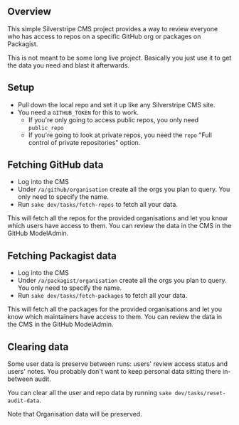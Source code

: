## Overview

This simple Silverstripe CMS project provides a way to review everyone who has access to repos on a specific GitHub org or packages on Packagist.

This is not meant to be some long live project. Basically you just use it to get the data you need and blast it afterwards.

## Setup

- Pull down the local repo and set it up like any Silverstripe CMS site.
- You need a `GITHUB_TOKEN` for this to work.
  - If you're only going to access public repos, you only need `public_repo`
  - If you're going to look at private repos, you need the `repo` "Full control of private repositories" option.

## Fetching GitHub data
- Log into the CMS
- Under `/a/github/organisation` create all the orgs you plan to query. You only need to specify the name.
- Run `sake dev/tasks/fetch-repos` to fetch all your data.

This will fetch all the repos for the provided organisations and let you know which users have access to them. You can review the data in the CMS in the GitHub ModelAdmin.

## Fetching Packagist data
- Log into the CMS
- Under `/a/packagist/organisation` create all the orgs you plan to query. You only need to specify the name.
- Run `sake dev/tasks/fetch-packages` to fetch all your data.

This will fetch all the packages for the provided organisations and let you know which maintainers have access to them. You can review the data in the CMS in the GitHub ModelAdmin.

## Clearing data

Some user data is preserve between runs: users' review access status and users' notes. You probably don't want to keep personal data sitting there in-between audit.

You can clear all the user and repo data by running `sake dev/tasks/reset-audit-data`.

Note that Organisation data will be preserved.
